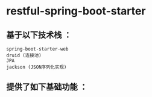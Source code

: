 # restful-spring-boot-starter

## 基于以下技术栈 ：
    spring-boot-starter-web
    druid (连接池)
    JPA
    jackson (JSON序列化实现)

## 提供了如下基础功能 ：
